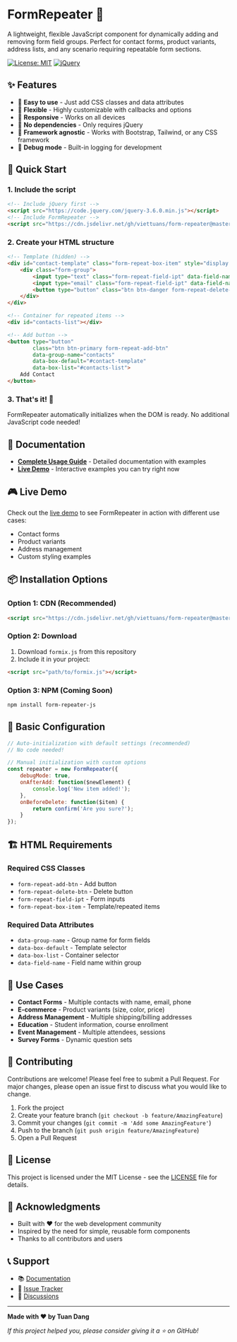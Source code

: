 # FormRepeater 🔄

A lightweight, flexible JavaScript component for dynamically adding and removing form field groups. Perfect for contact forms, product variants, address lists, and any scenario requiring repeatable form sections.

[![License: MIT](https://img.shields.io/badge/License-MIT-yellow.svg)](https://opensource.org/licenses/MIT)
[![jQuery](https://img.shields.io/badge/jQuery-3.0+-blue.svg)](https://jquery.com/)

## ✨ Features

- 🚀 **Easy to use** - Just add CSS classes and data attributes
- 🎯 **Flexible** - Highly customizable with callbacks and options
- 📱 **Responsive** - Works on all devices
- 🔧 **No dependencies** - Only requires jQuery
- 🎨 **Framework agnostic** - Works with Bootstrap, Tailwind, or any CSS framework
- 🐛 **Debug mode** - Built-in logging for development

## 🚀 Quick Start

### 1. Include the script
```html
<!-- Include jQuery first -->
<script src="https://code.jquery.com/jquery-3.6.0.min.js"></script>
<!-- Include FormRepeater -->
<script src="https://cdn.jsdelivr.net/gh/viettuans/form-repeater@master/public/formix.js"></script>
```

### 2. Create your HTML structure
```html
<!-- Template (hidden) -->
<div id="contact-template" class="form-repeat-box-item" style="display: none;">
    <div class="form-group">
        <input type="text" class="form-repeat-field-ipt" data-field-name="name" placeholder="Name">
        <input type="email" class="form-repeat-field-ipt" data-field-name="email" placeholder="Email">
        <button type="button" class="btn btn-danger form-repeat-delete-btn">Remove</button>
    </div>
</div>

<!-- Container for repeated items -->
<div id="contacts-list"></div>

<!-- Add button -->
<button type="button" 
        class="btn btn-primary form-repeat-add-btn"
        data-group-name="contacts"
        data-box-default="#contact-template"
        data-box-list="#contacts-list">
    Add Contact
</button>
```

### 3. That's it! 🎉
FormRepeater automatically initializes when the DOM is ready. No additional JavaScript code needed!

## 📖 Documentation

- **[Complete Usage Guide](FORMREPEATER_USAGE.md)** - Detailed documentation with examples
- **[Live Demo](demo.html)** - Interactive examples you can try right now

## 🎮 Live Demo

Check out the [live demo](demo.html) to see FormRepeater in action with different use cases:
- Contact forms
- Product variants
- Address management
- Custom styling examples

## 📦 Installation Options

### Option 1: CDN (Recommended)
```html
<script src="https://cdn.jsdelivr.net/gh/viettuans/form-repeater@master/public/formix.js"></script>
```

### Option 2: Download
1. Download `formix.js` from this repository
2. Include it in your project:
```html
<script src="path/to/formix.js"></script>
```

### Option 3: NPM (Coming Soon)
```bash
npm install form-repeater-js
```

## 🔧 Basic Configuration

```javascript
// Auto-initialization with default settings (recommended)
// No code needed!

// Manual initialization with custom options
const repeater = new FormRepeater({
    debugMode: true,
    onAfterAdd: function($newElement) {
        console.log('New item added!');
    },
    onBeforeDelete: function($item) {
        return confirm('Are you sure?');
    }
});
```

## 🏗️ HTML Requirements

### Required CSS Classes
- `form-repeat-add-btn` - Add button
- `form-repeat-delete-btn` - Delete button  
- `form-repeat-field-ipt` - Form inputs
- `form-repeat-box-item` - Template/repeated items

### Required Data Attributes
- `data-group-name` - Group name for form fields
- `data-box-default` - Template selector
- `data-box-list` - Container selector
- `data-field-name` - Field name within group

## 🎯 Use Cases

- **Contact Forms** - Multiple contacts with name, email, phone
- **E-commerce** - Product variants (size, color, price)
- **Address Management** - Multiple shipping/billing addresses
- **Education** - Student information, course enrollment
- **Event Management** - Multiple attendees, sessions
- **Survey Forms** - Dynamic question sets

## 🤝 Contributing

Contributions are welcome! Please feel free to submit a Pull Request. For major changes, please open an issue first to discuss what you would like to change.

1. Fork the project
2. Create your feature branch (`git checkout -b feature/AmazingFeature`)
3. Commit your changes (`git commit -m 'Add some AmazingFeature'`)
4. Push to the branch (`git push origin feature/AmazingFeature`)
5. Open a Pull Request

## 📄 License

This project is licensed under the MIT License - see the [LICENSE](LICENSE) file for details.

## 🙏 Acknowledgments

- Built with ❤️ for the web development community
- Inspired by the need for simple, reusable form components
- Thanks to all contributors and users

## 📞 Support

- 📚 [Documentation](FORMREPEATER_USAGE.md)
- 🐛 [Issue Tracker](https://github.com/viettuans/form-repeater/issues)
- 💬 [Discussions](https://github.com/viettuans/form-repeater/discussions)

---

**Made with ❤️ by Tuan Dang**

*If this project helped you, please consider giving it a ⭐ on GitHub!*